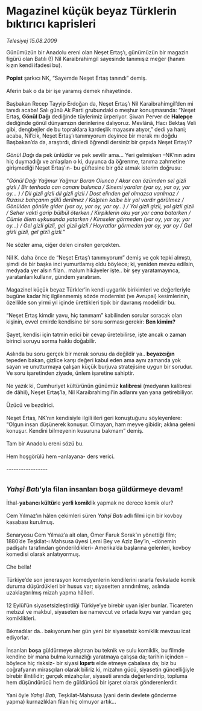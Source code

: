 # Magazinel küçük beyaz Türklerin bıktırıcı kaprisleri

*Telesiyej 15.08.2009*

<div class="taraf_structure_2col_1zq">
<div class="margen_n">



 <p>Günümüzün bir Anadolu ereni olan Neşet Ertaş’ı, günümüzün bir magazin figürü olan Batılı (!) Nil Karaibrahimgil sayesinde tanımışız meğer (hanım kızın kendi ifadesi bu). <b><br/><br/>Popist</b> şarkıcı NK, “Sayemde Neşet Ertaş tanındı” demiş. <br/><br/>Aferin bak o da bir işe yaramış demek nihayetinde. <br/><br/>Başbakan Recep Tayyip Erdoğan da, Neşet Ertaş’ı Nil Karaibrahimgil’den mi tanıdı acaba! Salı günü Ak Parti grubundaki o meşhur konuşmasında: “Neşet Ertaş, <b>Gönül Dağı</b> dediğinde tüylerimiz ürperiyor. Şiwan Perver de <b>Halepçe</b> dediğinde gönül dünyamızın derinlerine dalıyoruz. Mevlânâ, Hacı Bektaş Veli gibi, dengbejler de bu topraklara kardeşlik mayasını atıyor,” dedi ya hani; acaba, Nil’cik, Neşet Ertaş’ı tanımıyorum deyince bir merak mı doğdu Başbakan’da da, araştırdı, dinledi öğrendi dersiniz bir çırpıda Neşet Ertaş’ı? <i><br/><br/>Gönül Dağı</i> da pek ünlüdür ve pek sevilir ama... Yeri gelmişken –NK’nın adını hiç duymadığı ve anlaşılan o ki, duyunca da öğrenme, tanıma zahmetine girişmediği Neşet Ertaş’ın- bu güftesine bir göz atmak isterim doğrusu: <i><br/><br/>“Gönül Dağı Yağmur Yağmur Boran Olunca / Akar can özümden sel gizli gizli / Bir tenhada can cananı bulunca / Sinemi yaralar (yar oy, yar oy, yar oy... ) / Dil gizli gizli dil gizli gizli / Dost elinden gel olmazsa varılmaz / Rızasız bahçanın gülü derilmez / Kalpten kalbe bir yol vardır görülmez / Gönülden gönüle gider (yar oy, yar oy, yar oy...) / Yol gizli gizli, yol gizli gizli / Seher vakti garip bülbül öterken / Kirpiklerin oku yar yar cana batarken / Cümle âlem uykusunda yatarken / Kimseler görmeden (yar oy, yar oy, yar oy...) / Gel gizli gizli, gel gizli gizli / Hoyratlar görmeden yar oy, yar oy / Gel gizli gizli, gel gizli gizli.”</i> <br/><br/>Ne sözler ama, ciğer delen cinsten gerçekten. <br/><br/>Nil K. daha önce de “Neşet Ertaş’ı tanımıyorum” demiş ve çok tepki almıştı, şimdi de bir başka inci yumurtlamış oldu böylece; ki, yeniden mevzu edilsin, medyada yer alsın filan.. malum hikâyeler işte.. bir şey yaratamayınca, yaratanları kullanır, gündem yaratırsın. <br/><br/>Magazinel küçük beyaz Türkler’in kendi uygarlık birikimleri ve değerleriyle bugüne kadar hiç ilgilenmemiş sözde modernist (ve Avrupai) kesimlerinin, özellikle son yirmi yıl içinde ürettikleri tipik bir davranış modelidir bu. <br/><br/>“Neşet Ertaş kimdir yavu, hiç tanımam” kabilinden sorular soracak olan kişinin, evvel emirde kendisine bir soru sorması gerekir: <b>Ben kimim?</b> <br/><br/>Şayet, kendisi için tatmin edici bir cevap üretebilirse, işte ancak o zaman birinci soruyu sorma hakkı doğabilir. <br/><br/>Aslında bu soru gerçek bir merak sorusu da değildir ya..<b> beyazcığın</b> tepeden bakan, gizlice karşı değeri kabul eden ama aynı zamanda yok sayan ve unutturmaya çalışan küçük burjuva stratejisine uygun bir sorudur. Ve soru işaretinden ziyade, ünlem işaretine sahiptir. <br/><br/>Ne yazık ki, Cumhuriyet kültürünün günümüz <b>kalibresi</b> (medyanın kalibresi de dâhil)<b>, </b>Neşet Ertaş’la, Nil Karaibrahimgil’in adlarını yan yana getirebiliyor. <br/><br/>Üzücü ve bezdirici. <br/><br/>Neşet Ertaş, NK’nın kendisiyle ilgili ileri geri konuştuğunu söyleyenlere: “Olgun insan düşünerek konuşur. Olmayan, ham meyve gibidir; aklına geleni konuşur. Kendini bilmeyenin kusuruna bakmam” demiş. <br/><br/>Tam bir Anadolu ereni sözü bu. <br/><br/>Hem hoşgörülü hem –anlayana- ders verici. <br/><br/>-----------------<i> <br/><br/><br/><font size="4"><strong>Yahşi Batı</strong></font></i><font size="4"><strong>’yla filan insanları boşa güldürmeye devam! <br/></strong></font><br/>İthal-<b>yabancı kültür</b>le <b>yerli komik</b>lik yapmak ne derece komik olur? <br/><br/>Cem Yılmaz’ın hâlen çekimleri süren <i>Yahşi Batı</i> adlı filmi için bir kovboy kasabası kurulmuş. <br/><br/>Senaryosu Cem Yılmaz’a ait olan, Ömer Faruk Sorak’ın yönettiği film; 1880’de Teşkilat-ı Mahsusa üyesi Lemi Bey ve Aziz Bey’in, –dönemin padişahı tarafından gönderildikleri- Amerika’da başlarına gelenleri, kovboy komedisi olarak anlatıyormuş. <br/><br/>Che bella! <br/><br/>Türkiye’de son jenerasyon komedyenlerin kendilerini ısrarla fevkalade komik duruma düşürdükleri bir husus var; siyasetten arındırılmış, aslında uzaklaştırılmış mizah yapma hâlleri. <br/><br/>12 Eylül’ün siyasetsizleştirdiği Türkiye’ye birebir uyan işler bunlar. Ticareten mebzul ve makbul, siyaseten ise namevcut ve ortada kuyu var yandan geç komiklikleri. <br/><br/>Bıkmadılar da.. bakıyorum her gün yeni bir siyasetsiz komiklik mevzuu icat ediyorlar. <br/><br/>İnsanları<b> boşa</b> güldürmeye alıştıran bu teknik ve sulu komiklik, bu filmde kendine bir mana bulma kurnazlığı yaratmaya çalışsa da; tarihin içinden –böylece hiç risksiz- bir siyasi <b>kıpırtı</b> elde etmeye çabalasa da; biz bu coğrafyanın mirasçıları olarak biliriz ki, mizahın gücü, siyasetin güncelliğiyle birebir ilintilidir; gerçek mizahçılar, siyaseti anında değerlendirip, topluma hem düşündürücü hem de güldürücü bir işaret olarak gönderenlerdir. <br/><br/>Yani öyle <i>Yahşi Batı</i>, Teşkilat-Mahsusa (yani derin devlete gönderme yapma) kurnazlıkları filan hiç olmuyor artık...</p>
<br/>
<br/>
<br/>



<br/>


<div id="taraf_not">
</div>

</div>


</div>
